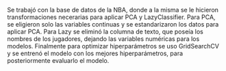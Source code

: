 Se trabajó con la base de datos de la NBA, donde a la misma se le hicieron transformaciones necerarias para aplicar PCA y LazyClassifier. Para PCA, se eligieron solo las variables continuas y se estandarizaron los datos
para aplicar PCA. Para Lazy se eliminó la columna de texto, que poseía los nombres de los jugadores, dejando las variables numéricas para los modelos. Finalmente para optimizar hiperparámetros se uso GridSearchCV 
y se entrenó el modelo con los mejores hiperparámetros, para posteriormente evaluarlo el modelo.
